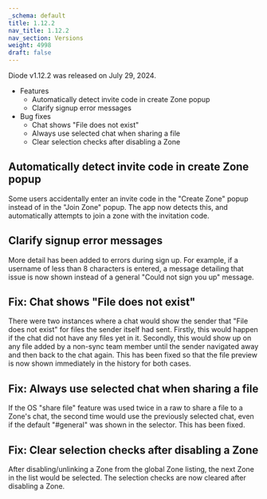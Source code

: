 ```yaml
---
_schema: default
title: 1.12.2
nav_title: 1.12.2
nav_section: Versions
weight: 4998
draft: false
---
```

Diode v1.12.2 was released on July 29, 2024.

* Features
  * Automatically detect invite code in create Zone popup
  * Clarify signup error messages
* Bug fixes
  * Chat shows "File does not exist"
  * Always use selected chat when sharing a file
  * Clear selection checks after disabling a Zone

## Automatically detect invite code in create Zone popup

Some users accidentally enter an invite code in the "Create Zone" popup instead of in the "Join Zone" popup.  The app now detects this, and automatically attempts to join a zone with the invitation code.

## Clarify signup error messages

More detail has been added to errors during sign up.  For example, if a username of less than 8 characters is entered, a message detailing that issue is now shown instead of a general "Could not sign you up" message.

## Fix: Chat shows "File does not exist"

There were two instances where a chat would show the sender that "File does not exist" for files the sender itself had sent. Firstly, this would happen if the chat did not have any files yet in it. Secondly, this would show up on any file added by a non-sync team member until the sender navigated away and then back to the chat again.  This has been fixed so that the file preview is now shown immediately in the history for both cases.

## Fix: Always use selected chat when sharing a file

If the OS "share file" feature was used twice in a raw to share a file to a Zone's chat, the second time would use the previously selected chat, even if the default "#general" was shown in the selector.  This has been fixed.

## Fix: Clear selection checks after disabling a Zone

After disabling/unlinking a Zone from the global Zone listing, the next Zone in the list would be selected.  The selection checks are now cleared after disabling a Zone.